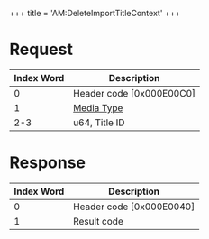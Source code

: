 +++
title = 'AM:DeleteImportTitleContext'
+++

# Request

| Index Word | Description                                            |
|------------|--------------------------------------------------------|
| 0          | Header code \[0x000E00C0\]                             |
| 1          | [Media Type](Filesystem_services#mediatype "wikilink") |
| 2-3        | u64, Title ID                                          |

# Response

| Index Word | Description                |
|------------|----------------------------|
| 0          | Header code \[0x000E0040\] |
| 1          | Result code                |
